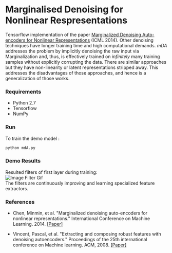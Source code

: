 # Marginalised Denoising for Nonlinear Respresentations
Tensorflow implementation of the paper [Marginalized Denoising Auto-encoders for Nonlinear Representations][main-paper] (ICML 2014). Other denoising techniques have longer training time and high computational demands. *mDA* addresses the problem by implicitly denoising the raw input via Marginalization and, thus, is effectively trained on *infinitely* many training samples without explicitly corrupting the data. There are similar approaches but they have non-linearity or latent representations stripped away. This addresses the disadvantages of those approaches, and hence is a generalization of those works.

### Requirements
 - Python 2.7
 - Tensorflow
 - NumPy

### Run
To train the demo model :
```sh
python mdA.py 
```

### Demo Results


Resulted filters of first layer during training:  
![Image Filter Gif](https://raw.githubusercontent.com/satwik77/mDA-Tensorflow/master/image-filters.gif?token=AKhAbQmuInoOJ7gkhJq9fxTwXkrh7fEQks5a2NjvwA%3D%3D)  
The filters are continuously improving and learning specialized feature extractors.

### References
 - Chen, Minmin, et al. "Marginalized denoising auto-encoders for nonlinear representations." International Conference on Machine Learning. 2014. [[Paper]][main-paper]
 - Vincent, Pascal, et al. "Extracting and composing robust features with denoising autoencoders." Proceedings of the 25th international conference on Machine learning. ACM, 2008. [[Paper]][da]


   [main-paper]: <http://www.cse.wustl.edu/~mchen/papers/deepmsda.pdf>
   [da]: <http://www.cs.toronto.edu/~larocheh/publications/icml-2008-denoising-autoencoders.pdf>
